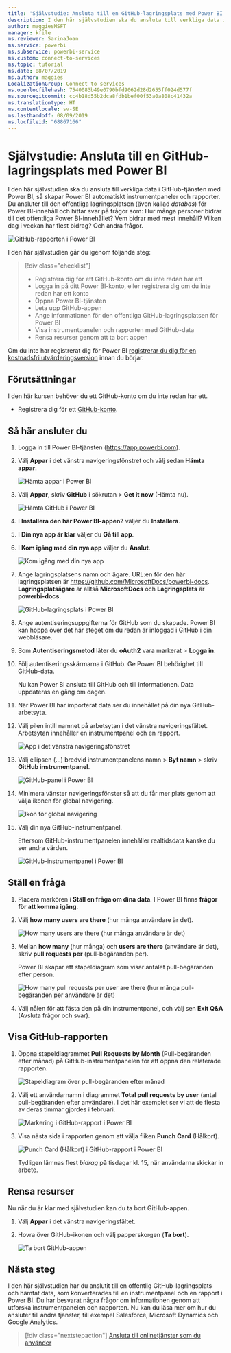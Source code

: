 ```yaml
---
title: 'Självstudie: Ansluta till en GitHub-lagringsplats med Power BI'
description: I den här självstudien ska du ansluta till verkliga data i GitHub-tjänsten med Power BI, så skapar Power BI automatiskt instrumentpaneler och rapporter.
author: maggiesMSFT
manager: kfile
ms.reviewer: SarinaJoan
ms.service: powerbi
ms.subservice: powerbi-service
ms.custom: connect-to-services
ms.topic: tutorial
ms.date: 08/07/2019
ms.author: maggies
LocalizationGroup: Connect to services
ms.openlocfilehash: 7540083b49e0790bfd9062d28d2655ff024d577f
ms.sourcegitcommit: cc4b18d55b2dca8fdb1bef00f53a0a808c41432a
ms.translationtype: HT
ms.contentlocale: sv-SE
ms.lasthandoff: 08/09/2019
ms.locfileid: "68867166"
---
```

# <a name="tutorial-connect-to-a-github-repo-with-power-bi"></a>Självstudie: Ansluta till en GitHub-lagringsplats med Power BI
I den här självstudien ska du ansluta till verkliga data i GitHub-tjänsten med Power BI, så skapar Power BI automatiskt instrumentpaneler och rapporter. Du ansluter till den offentliga lagringsplatsen (även kallad *databas*) för Power BI-innehåll och hittar svar på frågor som: Hur många personer bidrar till det offentliga Power BI-innehållet? Vem bidrar med mest innehåll? Vilken dag i veckan har flest bidrag? Och andra frågor. 

![GitHub-rapporten i Power BI](media/service-tutorial-connect-to-github/power-bi-github-app-tutorial-punch-card.png)

I den här självstudien går du igenom följande steg:

> [!div class="checklist"]
> * Registrera dig för ett GitHub-konto om du inte redan har ett 
> * Logga in på ditt Power BI-konto, eller registrera dig om du inte redan har ett konto
> * Öppna Power BI-tjänsten
> * Leta upp GitHub-appen
> * Ange informationen för den offentliga GitHub-lagringsplatsen för Power BI
> * Visa instrumentpanelen och rapporten med GitHub-data
> * Rensa resurser genom att ta bort appen

Om du inte har registrerat dig för Power BI [registrerar du dig för en kostnadsfri utvärderingsversion](https://app.powerbi.com/signupredirect?pbi_source=web) innan du börjar.

## <a name="prerequisites"></a>Förutsättningar

I den här kursen behöver du ett GitHub-konto om du inte redan har ett. 

- Registrera dig för ett [GitHub-konto](https://docs.microsoft.com/contribute/get-started-setup-github).


## <a name="how-to-connect"></a>Så här ansluter du
1. Logga in till Power BI-tjänsten (https://app.powerbi.com). 
2. Välj **Appar** i det vänstra navigeringsfönstret och välj sedan **Hämta appar**.
   
   ![Hämta appar i Power BI](media/service-tutorial-connect-to-github/power-bi-github-app-tutorial.png) 

3. Välj **Appar**, skriv **GitHub** i sökrutan > **Get it now** (Hämta nu).
   
   ![Hämta GitHub i Power BI](media/service-tutorial-connect-to-github/power-bi-github-app-tutorial-app-source.png) 

4. I **Installera den här Power BI-appen?** väljer du **Installera**.
5. I **Din nya app är klar** väljer du **Gå till app**.
6. I **Kom igång med din nya app** väljer du **Anslut**.

    ![Kom igång med din nya app](media/service-tutorial-connect-to-github/power-bi-new-app-connect-get-started.png)

7. Ange lagringsplatsens namn och ägare. URL:en för den här lagringsplatsen är https://github.com/MicrosoftDocs/powerbi-docs. **Lagringsplatsägare** är alltså **MicrosoftDocs** och **Lagringsplats** är **powerbi-docs**. 
   
    ![GitHub-lagringsplats i Power BI](media/service-tutorial-connect-to-github/power-bi-github-app-tutorial-connect.png)

5. Ange autentiseringsuppgifterna för GitHub som du skapade. Power BI kan hoppa över det här steget om du redan är inloggad i GitHub i din webbläsare. 

6. Som **Autentiseringsmetod** låter du **oAuth2** vara markerat \> **Logga in**.

7. Följ autentiseringsskärmarna i GitHub. Ge Power BI behörighet till GitHub-data.
   
   Nu kan Power BI ansluta till GitHub och till informationen.  Data uppdateras en gång om dagen.

8. När Power BI har importerat data ser du innehållet på din nya GitHub-arbetsyta. 
9. Välj pilen intill namnet på arbetsytan i det vänstra navigeringsfältet. Arbetsytan innehåller en instrumentpanel och en rapport. 

    ![App i det vänstra navigeringsfönstret](media/service-tutorial-connect-to-github/power-bi-github-app-tutorial-left-nav-expanded.png)

10. Välj ellipsen (...) bredvid instrumentpanelens namn > **Byt namn** > skriv **GitHub instrumentpanel**.
 
    ![GitHub-panel i Power BI](media/service-tutorial-connect-to-github/power-bi-github-app-tutorial-left-nav.png) 

8. Minimera vänster navigeringsfönster så att du får mer plats genom att välja ikonen för global navigering.

    ![Ikon för global navigering](media/service-tutorial-connect-to-github/power-bi-global-navigation-icon.png)

10. Välj din nya GitHub-instrumentpanel.
    
    Eftersom GitHub-instrumentpanelen innehåller realtidsdata kanske du ser andra värden.

    ![GitHub-instrumentpanel i Power BI](media/service-tutorial-connect-to-github/power-bi-github-app-tutorial-new-dashboard.png)

    

## <a name="ask-a-question"></a>Ställ en fråga

1. Placera markören i **Ställ en fråga om dina data**. I Power BI finns **frågor för att komma igång**. 

1. Välj **how many users are there** (hur många användare är det).
 
    ![How many users are there (hur många användare är det)](media/service-tutorial-connect-to-github/power-bi-github-app-tutorial-qna-how-many-users.png)

13. Mellan **how many** (hur många) och **users are there** (användare är det), skriv **pull requests per** (pull-begäranden per). 

     Power BI skapar ett stapeldiagram som visar antalet pull-begäranden efter person.

    ![How many pull requests per user are there (hur många pull-begäranden per användare är det)](media/service-tutorial-connect-to-github/power-bi-github-app-tutorial-qna-how-many-prs.png)


13. Välj nålen för att fästa den på din instrumentpanel, och välj sen **Exit Q&A** (Avsluta frågor och svar).

## <a name="view-the-github-report"></a>Visa GitHub-rapporten 

1. Öppna stapeldiagrammet **Pull Requests by Month** (Pull-begäranden efter månad) på GitHub-instrumentpanelen för att öppna den relaterade rapporten.

    ![Stapeldiagram över pull-begäranden efter månad](media/service-tutorial-connect-to-github/power-bi-github-app-tutorial-column-chart.png)

2. Välj ett användarnamn i diagrammet **Total pull requests by user** (antal pull-begäranden efter användare). I det här exemplet ser vi att de flesta av deras timmar gjordes i februari.

    ![Markering i GitHub-rapport i Power BI](media/service-tutorial-connect-to-github/power-bi-github-app-tutorial-cross-filter-total-prs.png)

3. Visa nästa sida i rapporten genom att välja fliken **Punch Card** (Hålkort). 
 
    ![Punch Card (Hålkort) i GitHub-rapport i Power BI](media/service-tutorial-connect-to-github/power-bi-github-app-tutorial-tues-3pm.png)

    Tydligen lämnas flest *bidrag* på tisdagar kl. 15, när användarna skickar in arbete.

## <a name="clean-up-resources"></a>Rensa resurser

Nu när du är klar med självstudien kan du ta bort GitHub-appen. 

1. Välj **Appar** i det vänstra navigeringsfältet.
2. Hovra över GitHub-ikonen och välj papperskorgen (**Ta bort**).

    ![Ta bort GitHub-appen](media/service-tutorial-connect-to-github/power-bi-github-app-tutorial-delete.png)

## <a name="next-steps"></a>Nästa steg

I den här självstudien har du anslutit till en offentlig GitHub-lagringsplats och hämtat data, som konverterades till en instrumentpanel och en rapport i Power BI. Du har besvarat några frågor om informationen genom att utforska instrumentpanelen och rapporten. Nu kan du läsa mer om hur du ansluter till andra tjänster, till exempel Salesforce, Microsoft Dynamics och Google Analytics. 
 
> [!div class="nextstepaction"]
> [Ansluta till onlinetjänster som du använder](service-connect-to-services.md)


